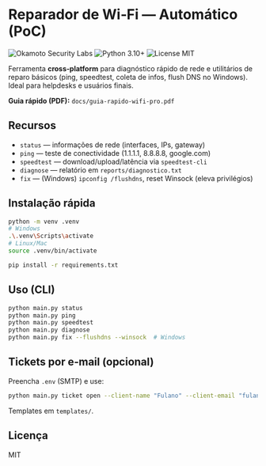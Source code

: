 # Reparador de Wi‑Fi — Automático (PoC)

![Okamoto Security Labs](https://img.shields.io/badge/Okamoto%20Security%20Labs-WiFi%20Pro-0b0b0b?style=flat&labelColor=0b0b0b&color=D4AF37)
![Python 3.10+](https://img.shields.io/badge/python-3.10%2B-blue)
![License MIT](https://img.shields.io/badge/license-MIT-green)

Ferramenta **cross‑platform** para diagnóstico rápido de rede e utilitários de reparo básicos (ping, speedtest, coleta de infos, flush DNS no Windows). Ideal para helpdesks e usuários finais.

**Guia rápido (PDF):** `docs/guia-rapido-wifi-pro.pdf`

## Recursos
- `status` — informações de rede (interfaces, IPs, gateway)
- `ping` — teste de conectividade (1.1.1.1, 8.8.8.8, google.com)
- `speedtest` — download/upload/latência via `speedtest-cli`
- `diagnose` — relatório em `reports/diagnostico.txt`
- `fix` — (Windows) `ipconfig /flushdns`, reset Winsock (eleva privilégios)

## Instalação rápida
```bash
python -m venv .venv
# Windows
.\.venv\Scripts\activate
# Linux/Mac
source .venv/bin/activate

pip install -r requirements.txt
```

## Uso (CLI)
```bash
python main.py status
python main.py ping
python main.py speedtest
python main.py diagnose
python main.py fix --flushdns --winsock  # Windows
```

## Tickets por e‑mail (opcional)
Preencha `.env` (SMTP) e use:
```bash
python main.py ticket open --client-name "Fulano" --client-email "fulano@exemplo.com" --summary "Wi‑Fi lento" --logical
```
Templates em `templates/`.

## Licença
MIT
